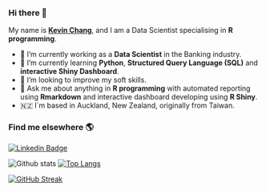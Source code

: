 ### Hi there 👋

My name is **[Kevin Chang](https://www.kevinchang.nz)**, and I am a Data Scientist specialising in **R programming**. 

- 🔭 I’m currently working as a **Data Scientist** in the Banking industry.
- 🌱 I’m currently learning **Python**, **Structured Query Language (SQL)** and **interactive Shiny Dashboard**. 
- 🤔 I’m looking to improve my soft skills. 
- 💬 Ask me about anything in **R programming** with automated reporting using **Rmarkdown** and interactive dashboard developing using **R Shiny**.
- 🇳🇿 I´m based in Auckland, New Zealand, originally from Taiwan. 

### Find me elsewhere 🌎

[![Linkedin Badge](https://img.shields.io/badge/-LinkedIn-blue?style=flat-square&logo=Linkedin&logoColor=white&link=https://www.linkedin.com/in/kevin-ct-chang/)](https://www.linkedin.com/in/kevin-ct-chang/)  

![Github stats](https://github-readme-stats.vercel.app/api?username=kcha193&show_icons=true&bg_color=00000000)
[![Top Langs](https://github-readme-stats.vercel.app/api/top-langs/?username=kcha193&hide=html)](https://github.com/anuraghazra/github-readme-stats)

[![GitHub Streak](https://streak-stats.demolab.com/?user=kcha193)](https://git.io/streak-stats)

<!--
**kcha193/kcha193** is a ✨ _special_ ✨ repository because its `README.md` (this file) appears on your GitHub profile.

Here are some ideas to get you started:

- 🔭 I’m currently working on ...
- 🌱 I’m currently learning ...
- 👯 I’m looking to collaborate on ...
- 🤔 I’m looking for help with ...
- 💬 Ask me about ...
- 📫 How to reach me: ...
- 😄 Pronouns: ...
- ⚡ Fun fact: ...
-->
